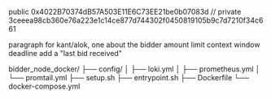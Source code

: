  public 0x4022B70374dB57A503E11E6C73EE21be0b07083d // private 3ceeea98cb360e76a223e1c14ce877d744302f0450819105b9c7d7210f34c661



 paragraph for kant/alok, one about the bidder amount limit 
context window deadline
add a "last bid received"


bidder_node_docker/
├── config/
│   ├── loki.yml
│   ├── prometheus.yml
│   └── promtail.yml
├── setup.sh
├── entrypoint.sh
├── Dockerfile
└── docker-compose.yml
